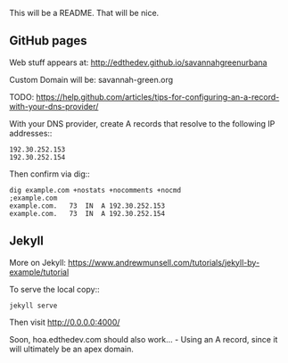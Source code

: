 This will be a README. That will be nice.

GitHub pages
-------------

Web stuff appears at:
http://edthedev.github.io/savannahgreenurbana

Custom Domain will be:
	savannah-green.org

TODO:
https://help.github.com/articles/tips-for-configuring-an-a-record-with-your-dns-provider/

With your DNS provider, create A records that resolve to the following IP addresses::

    192.30.252.153
	192.30.252.154

Then confirm via dig::

	dig example.com +nostats +nocomments +nocmd
	;example.com
	example.com.   73  IN  A 192.30.252.153
	example.com.   73  IN  A 192.30.252.154

Jekyll
-------

More on Jekyll:
https://www.andrewmunsell.com/tutorials/jekyll-by-example/tutorial

To serve the local copy::

	jekyll serve

Then visit http://0.0.0.0:4000/

Soon, hoa.edthedev.com should also work...
	- Using an A record, since it will ultimately be an apex domain.

